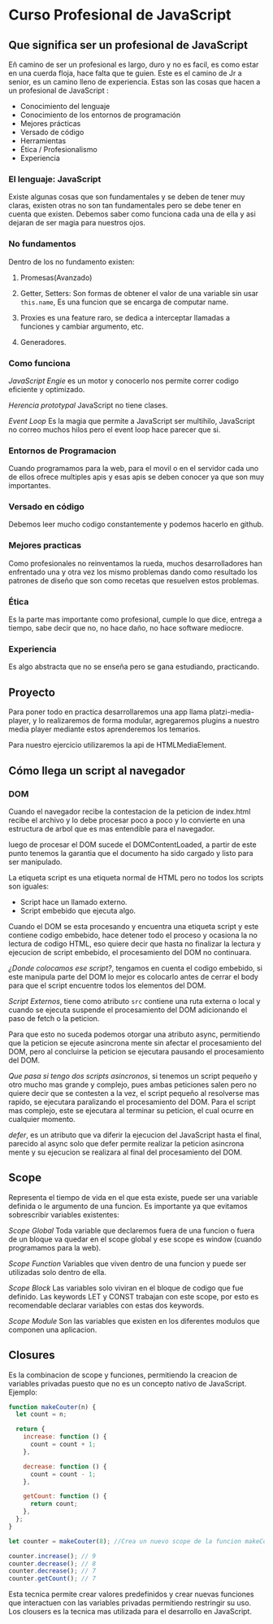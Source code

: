 # **Curso Profesional de JavaScript**

## **Que significa ser un profesional de JavaScript**

Eñ camino de ser un profesional es largo, duro y no es facil, es como estar en una cuerda floja, hace falta que te guien. Este es el camino de Jr a senior, es un camino lleno de experiencia. Estas son las cosas que hacen a un profesional de JavaScript :

- Conocimiento del lenguaje
- Conocimiento de los entornos de programación
- Mejores prácticas
- Versado de código
- Herramientas
- Ética / Profesionalismo
- Experiencia

### **El lenguaje: JavaScript**

Existe algunas cosas que son fundamentales y se deben de tener muy claras, existen otras no son tan fundamentales pero se debe tener en cuenta que existen. Debemos saber como funciona cada una de ella y asi dejaran de ser magia para nuestros ojos.

### **No fundamentos**

Dentro de los no fundamento existen:

1. Promesas(Avanzado)

2. Getter, Setters: Son formas de obtener el valor de una variable sin usar `this.name`, Es una funcion que se encarga de computar name.

3. Proxies es una feature raro, se dedica a interceptar llamadas a funciones y cambiar argumento, etc.

4. Generadores.

### **Como funciona**

_JavaScript Engie_ es un motor y conocerlo nos permite correr codigo eficiente y optimizado.

_Herencia prototypal_ JavaScript no tiene clases.

_Event Loop_ Es la magia que permite a JavaScript ser multihilo, JavaScript no correo muchos hilos pero el event loop hace parecer que si.

### **Entornos de Programacion**

Cuando programamos para la web, para el movil o en el servidor cada uno de ellos ofrece multiples apis y esas apis se deben conocer ya que son muy importantes.

### **Versado en código**

Debemos leer mucho codigo constantemente y podemos hacerlo en github.

### **Mejores practicas**

Como profesionales no reinventamos la rueda, muchos desarrolladores han enfrentado una y otra vez los mismo problemas dando como resultado los patrones de diseño que son como recetas que resuelven estos problemas.

### **Ética**

Es la parte mas importante como profesional, cumple lo que dice, entrega a tiempo, sabe decir que no, no hace daño, no hace software mediocre.

### **Experiencia**

Es algo abstracta que no se enseña pero se gana estudiando, practicando.

## **Proyecto**

Para poner todo en practica desarrollaremos una app llama platzi-media-player, y lo realizaremos de forma modular, agregaremos plugins a nuestro media player mediante estos aprenderemos los temarios.

Para nuestro ejercicio utilizaremos la api de HTMLMediaElement.

## **Cómo llega un script al navegador**

### **DOM**

Cuando el navegador recibe la contestacion de la peticion de index.html recibe el archivo y lo debe procesar poco a poco y lo convierte en una estructura de arbol que es mas entendible para el navegador.

luego de procesar el DOM sucede el DOMContentLoaded, a partir de este punto tenemos la garantia que el documento ha sido cargado y listo para ser manipulado.

La etiqueta script es una etiqueta normal de HTML pero no todos los scripts son iguales:

- Script hace un llamado externo.
- Script embebido que ejecuta algo.

Cuando el DOM se esta procesando y encuentra una etiqueta script y este contiene codigo embebido, hace detener todo el proceso y ocasiona la no lectura de codigo HTML, eso quiere decir que hasta no finalizar la lectura y ejecucion de script embebido, el procesamiento del DOM no continuara.

_¿Donde colocamos ese script?_, tengamos en cuenta el codigo embebido, si este manipula parte del DOM lo mejor es colocarlo antes de cerrar el body para que el script encuentre todos los elementos del DOM.

_Script Externos_, tiene como atributo `src` contiene una ruta externa o local y cuando se ejecuta suspende el procesamiento del DOM adicionando el paso de fetch o la peticion.

Para que esto no suceda podemos otorgar una atributo async, permitiendo que la peticion se ejecute asincrona mente sin afectar el procesamiento del DOM, pero al concluirse la peticion se ejecutara pausando el procesamiento del DOM.

_Que pasa si tengo dos scripts asincronos_, si tenemos un script pequeño y otro mucho mas grande y complejo, pues ambas peticiones salen pero no quiere decir que se contesten a la vez, el script pequeño al resolverse mas rapido, se ejecutara paralizando el procesamiento del DOM. Para el script mas complejo, este se ejecutara al terminar su peticion, el cual ocurre en cualquier momento.

_defer_, es un atributo que va diferir la ejecucion del JavaScript hasta el final, parecido al async solo que defer permite realizar la peticion asincrona mente y su ejecucion se realizara al final del procesamiento del DOM.

## **Scope**

Representa el tiempo de vida en el que esta existe, puede ser una variable definida o le argumento de una funcion. Es importante ya que evitamos sobrescribir variables existentes:

_Scope Global_ Toda variable que declaremos fuera de una funcion o fuera de un bloque va quedar en el scope global y ese scope es window (cuando programamos para la web).

_Scope Function_ Variables que viven dentro de una funcion y puede ser utilizadas solo dentro de ella.

_Scope Block_ Las variables solo viviran en el bloque de codigo que fue definido. Las keywords LET y CONST trabajan con este scope, por esto es recomendable declarar variables con estas dos keywords.

_Scope Module_ Son las variables que existen en los diferentes modulos que componen una aplicacion.

## **Closures**

Es la combinacion de scope y funciones, permitiendo la creacion de variables privadas puesto que no es un concepto nativo de JavaScript. Ejemplo:

```js
function makeCouter(n) {
  let count = n;

  return {
    increase: function () {
      count = count + 1;
    },

    decrease: function () {
      count = count - 1;
    },

    getCount: function () {
      return count;
    },
  };
}

let counter = makeCouter(8); //Crea un nuevo scope de la funcion makeCounter

counter.increase(); // 9
counter.decrease(); // 8
counter.decrease(); // 7
counter.getCount(); // 7
```

Esta tecnica permite crear valores predefinidos y crear nuevas funciones que interactuen con las variables privadas permitiendo restringir su uso. Los clousers es la tecnica mas utilizada para el desarrollo en JavaScript.
